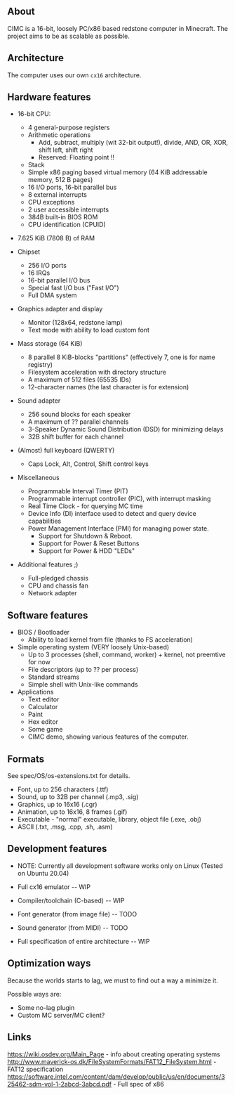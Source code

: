 ## About 
CIMC is a 16-bit, loosely PC/x86 based redstone computer in Minecraft. The project
aims to be as scalable as possible.

## Architecture
The computer uses our own `cx16` architecture.

## Hardware features
* 16-bit CPU:
  * 4 general-purpose registers
  * Arithmetic operations
    * Add, subtract, multiply (wit 32-bit output!), divide, AND, OR, XOR, shift left, shift right
    * Reserved: Floating point !!
  * Stack
  * Simple x86 paging based virtual memory (64 KiB addressable memory, 512 B pages)
  * 16 I/O ports, 16-bit parallel bus
  * 8 external interrupts
  * CPU exceptions
  * 2 user accessible interrupts
  * 384B built-in BIOS ROM
  * CPU identification (CPUID)

* 7.625 KiB (7808 B) of RAM

* Chipset
  * 256 I/O ports
  * 16 IRQs
  * 16-bit parallel I/O bus
  * Special fast I/O bus ("Fast I/O")
  * Full DMA system

* Graphics adapter and display
  * Monitor (128x64, redstone lamp)
  * Text mode with ability to load custom font

* Mass storage (64 KiB)
  * 8 parallel 8 KiB-blocks "partitions" (effectively 7, one is for name registry)
  * Filesystem acceleration with directory structure
  * A maximum of 512 files (65535 IDs)
  * 12-character names (the last character is for extension)
  
* Sound adapter
  * 256 sound blocks for each speaker
  * A maximum of ?? parallel channels
  * 3-Speaker Dynamic Sound Distribution (DSD) for minimizing delays
  * 32B shift buffer for each channel
  
* (Almost) full keyboard (QWERTY)
  * Caps Lock, Alt, Control, Shift control keys
  
* Miscellaneous
  * Programmable Interval Timer (PIT)
  * Programmable interrupt controller (PIC), with interrupt masking
  * Real Time Clock - for querying MC time
  * Device Info (DI) interface used to detect and query device capabilities
  * Power Management Interface (PMI) for managing power state.
    * Support for Shutdown & Reboot.
    * Support for Power & Reset Buttons
    * Support for Power & HDD "LEDs"

* Additional features ;)
  * Full-pledged chassis
  * CPU and chassis fan
  * Network adapter

## Software features
* BIOS / Bootloader
  * Ability to load kernel from file (thanks to FS acceleration)
* Simple operating system (VERY loosely Unix-based)
  * Up to 3 processes (shell, command, worker) + kernel, not preemtive for now
  * File descriptors (up to ?? per process)
  * Standard streams
  * Simple shell with Unix-like commands
* Applications
  * Text editor
  * Calculator
  * Paint
  * Hex editor
  * Some game
  * CIMC demo, showing various features of the computer.

## Formats
See spec/OS/os-extensions.txt for details.

* Font, up to 256 characters (.ttf)
* Sound, up to 32B per channel (.mp3, .sig)
* Graphics, up to 16x16 (.cgr)
* Animation, up to 16x16, 8 frames (.gif)
* Executable - "normal" executable, library, object file (.exe, .obj)
* ASCII (.txt, .msg, .cpp, .sh, .asm)

## Development features
* NOTE: Currently all development software works only on Linux (Tested on Ubuntu 20.04)

* Full cx16 emulator -- WIP
* Compiler/toolchain (C-based) -- WIP
* Font generator (from image file) -- TODO
* Sound generator (from MIDI) -- TODO
* Full specification of entire architecture -- WIP

## Optimization ways
Because the worlds starts to lag, we must to find out a way a minimize it.

Possible ways are:
* Some no-lag plugin
* Custom MC server/MC client?

## Links
https://wiki.osdev.org/Main_Page - info about creating operating systems  
http://www.maverick-os.dk/FileSystemFormats/FAT12_FileSystem.html - FAT12 specification  
https://software.intel.com/content/dam/develop/public/us/en/documents/325462-sdm-vol-1-2abcd-3abcd.pdf - Full spec of x86  

